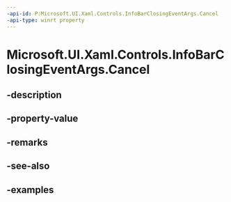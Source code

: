 ```yaml
---
-api-id: P:Microsoft.UI.Xaml.Controls.InfoBarClosingEventArgs.Cancel
-api-type: winrt property
---
```


# Microsoft.UI.Xaml.Controls.InfoBarClosingEventArgs.Cancel

<!--
public bool Cancel { get; set; }
-->


## -description

## -property-value

## -remarks

## -see-also

## -examples


